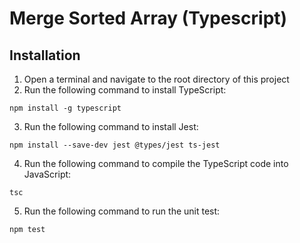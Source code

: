 # Merge Sorted Array (Typescript)

## Installation

1. Open a terminal and navigate to the root directory of this project
2. Run the following command to install TypeScript: 
```
npm install -g typescript
```
3. Run the following command to install Jest:
```
npm install --save-dev jest @types/jest ts-jest
```
4. Run the following command to compile the TypeScript code into JavaScript:
```
tsc
```
5. Run the following command to run the unit test:
```
npm test
```
